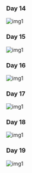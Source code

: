 
### Day 14 ###

<img src="./Images/March18th.png" alt="img1" />

### Day 15 ###

<img src="./Images/March18th.png" alt="img1" />

### Day 16 ###

<img src="./Images/March18th.png" alt="img1" />

### Day 17 ###

<img src="./Images/March18th.png" alt="img1" />

### Day 18 ###

<img src="./Images/March18th.png" alt="img1" />

### Day 19 ###

<img src="./Images/March18th.png" alt="img1" />
